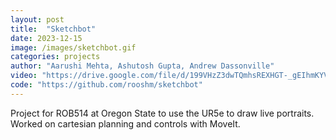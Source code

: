 ```yaml
---
layout: post
title:  "Sketchbot"
date: 2023-12-15
image: /images/sketchbot.gif
categories: projects
author: "Aarushi Mehta, Ashutosh Gupta, Andrew Dassonville"
video: "https://drive.google.com/file/d/199VHzZ3dwTQmhsREXHGT-_gEIhmKYV70/view?usp=drive_link"
code: "https://github.com/rooshm/sketchbot"
---
```

Project for ROB514 at Oregon State to use the UR5e to draw live portraits. Worked on cartesian planning and controls with MoveIt.